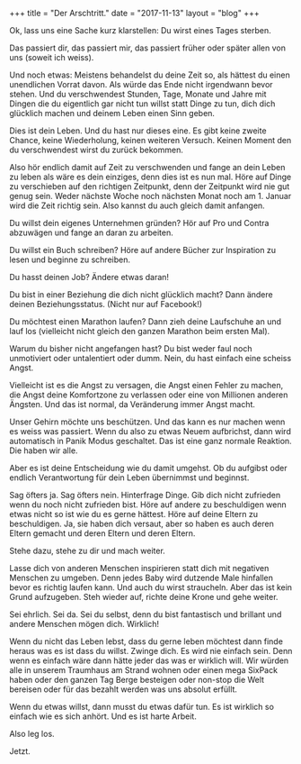 +++
title = "Der Arschtritt."
date = "2017-11-13"
layout = "blog"
+++

Ok, lass uns eine Sache kurz klarstellen: Du wirst eines Tages sterben.

Das passiert dir, das passiert mir, das passiert früher oder später allen von uns (soweit ich weiss).

Und noch etwas: Meistens behandelst du deine Zeit so, als hättest du einen unendlichen Vorrat davon. Als würde das Ende nicht irgendwann bevor stehen. Und du verschwendest Stunden, Tage, Monate und Jahre mit Dingen die du eigentlich gar nicht tun willst statt Dinge zu tun, dich dich glücklich machen und deinem Leben einen Sinn geben.

Dies ist dein Leben. Und du hast nur dieses eine. Es gibt keine zweite Chance, keine Wiederholung, keinen weiteren Versuch. Keinen Moment den du verschwendest wirst du zurück bekommen.

Also hör endlich damit auf Zeit zu verschwenden und fange an dein Leben zu leben als wäre es dein einziges, denn dies ist es nun mal. Höre auf Dinge zu verschieben auf den richtigen Zeitpunkt, denn der Zeitpunkt wird nie gut genug sein. Weder nächste Woche noch nächsten Monat noch am 1. Januar wird die Zeit richtig sein. Also kannst du auch gleich damit anfangen.

Du willst dein eigenes Unternehmen gründen? Hör auf Pro und Contra abzuwägen und fange an daran zu arbeiten. 

Du willst ein Buch schreiben? Höre auf andere Bücher zur Inspiration zu lesen und beginne zu schreiben. 

Du hasst deinen Job? Ändere etwas daran!

Du bist in einer Beziehung die dich nicht glücklich macht? Dann ändere deinen Beziehungsstatus. (Nicht nur auf Facebook!)

Du möchtest einen Marathon laufen? Dann zieh deine Laufschuhe an und lauf los (vielleicht nicht gleich den ganzen Marathon beim ersten Mal).

Warum du bisher nicht angefangen hast? Du bist weder faul noch unmotiviert oder untalentiert oder dumm. Nein, du hast einfach eine scheiss Angst.

Vielleicht ist es die Angst zu versagen, die Angst einen Fehler zu machen, die Angst deine Komfortzone zu verlassen oder eine von Millionen anderen Ängsten. Und das ist normal, da Veränderung immer Angst macht. 

Unser Gehirn möchte uns beschützen. Und das kann es nur machen wenn es weiss was passiert. Wenn du also zu etwas Neuem aufbrichst, dann wird automatisch in Panik Modus geschaltet. Das ist eine ganz normale Reaktion. Die haben wir alle. 

Aber es ist deine Entscheidung wie du damit umgehst. Ob du aufgibst oder endlich Verantwortung für dein Leben übernimmst und beginnst.

Sag öfters ja. Sag öfters nein. Hinterfrage Dinge. Gib dich nicht zufrieden wenn du noch nicht zufrieden bist. Höre auf andere zu beschuldigen wenn etwas nicht so ist wie du es gerne hättest. Höre auf deine Eltern zu beschuldigen. Ja, sie haben dich versaut, aber so haben es auch deren Eltern gemacht und deren Eltern und deren Eltern.

Stehe dazu, stehe zu dir und mach weiter. 

Lasse dich von anderen Menschen inspirieren statt dich mit negativen Menschen zu umgeben. Denn jedes Baby wird dutzende Male hinfallen bevor es richtig laufen kann. Und auch du wirst straucheln. Aber das ist kein Grund aufzugeben. Steh wieder auf, richte deine Krone und gehe weiter.

Sei ehrlich. Sei da. Sei du selbst, denn du bist fantastisch und brillant und andere Menschen mögen dich. Wirklich!

Wenn du nicht das Leben lebst, dass du gerne leben möchtest dann finde heraus was es ist dass du willst. Zwinge dich. Es wird nie einfach sein. Denn wenn es einfach wäre dann hätte jeder das was er wirklich will. Wir würden alle in unserem Traumhaus am Strand wohnen oder einen mega SixPack haben oder den ganzen Tag Berge besteigen oder non-stop die Welt bereisen oder für das bezahlt werden was uns absolut erfüllt. 

Wenn du etwas willst, dann musst du etwas dafür tun. Es ist wirklich so einfach wie es sich anhört. Und es ist harte Arbeit.

Also leg los. 

Jetzt.

